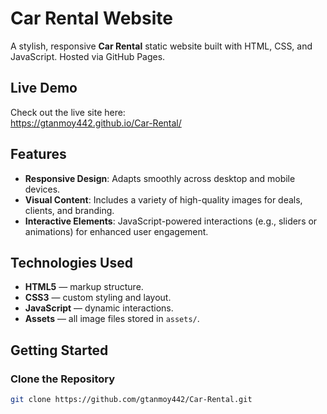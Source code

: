 # Car Rental Website

A stylish, responsive **Car Rental** static website built with HTML, CSS, and JavaScript. Hosted via GitHub Pages.

##  Live Demo
Check out the live site here:  
https://gtanmoy442.github.io/Car-Rental/

##  Features
- **Responsive Design**: Adapts smoothly across desktop and mobile devices.
- **Visual Content**: Includes a variety of high-quality images for deals, clients, and branding.
- **Interactive Elements**: JavaScript-powered interactions (e.g., sliders or animations) for enhanced user engagement.

##  Technologies Used
- **HTML5** — markup structure.
- **CSS3** — custom styling and layout.
- **JavaScript** — dynamic interactions.
- **Assets** — all image files stored in `assets/`.

##  Getting Started

### Clone the Repository
```bash
git clone https://github.com/gtanmoy442/Car-Rental.git
